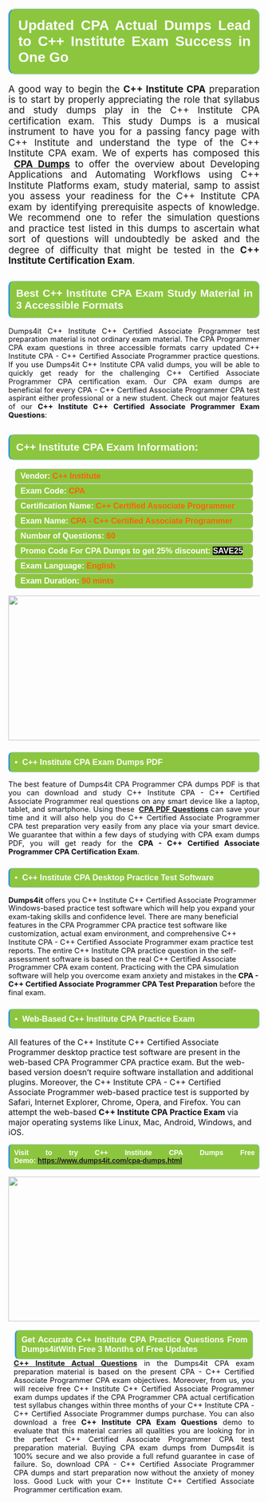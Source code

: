 
<h1 style="text-align: justify;"><span style="font-family:Arial,Helvetica,sans-serif;"><strong><span style="display: block; color: #FFFFFF; background: #8cc63f; border: 0.5px solid #AED6F1; border-left: 3px solid #3498DB; padding: .6em; border-radius: 0.5em;">Updated CPA Actual Dumps Lead to C++ Institute Exam Success in One Go </span></strong></span></h1>

<p style="margin: 0in 0.0001pt; text-align: justify;"><span style="font-size:11pt"><span style="line-height:115%"><span sans-serif="" style="font-family:Calibri,"><span style="font-size:14.0pt"><span style="line-height:115%"><span new="" roman="" style="font-family:" times="">A good way to begin the </span></span></span><span style="font-size:14.0pt"><span style="line-height:115%"><strong>C++ Institute CPA</strong> </span></span><span style="font-size:14.0pt"><span style="line-height:115%"><span new="" roman="" style="font-family:" times="">preparation is to start by properly appreciating the role that syllabus and study dumps play in the </span></span></span><span style="font-size:14.0pt"><span style="line-height:115%">C++ Institute CPA <span new="" roman="" style="font-family:" times="">certification exam. This study Dumps is a musical instrument to have you for a passing fancy page with </span>C++ Institute<span new="" roman="" style="font-family:" times=""> and understand the type of the </span>C++ Institute CPA </span></span><span style="font-size:14.0pt"><span style="line-height:115%"><span new="" roman="" style="font-family:" times="">exam. We of experts has composed this </span></span></span><span style="font-size:14.0pt"><span style="line-height:115%"> <strong><a href="https://www.dumps4it.com/cpa-dumps.html">CPA Dumps</a></strong></span></span><span style="font-size:14.0pt"><span style="line-height:115%"><span new="" roman="" style="font-family:" times=""><strong> </strong>to offer the overview about Developing Applications and Automating Workflows using </span></span></span><span style="font-size:14.0pt"><span style="line-height:115%">C++ Institute </span></span><span style="font-size:14.0pt"><span style="line-height:115%"><span new="" roman="" style="font-family:" times="">Platforms exam, study material, samp to assist you assess your readiness for the </span></span></span><span style="font-size:14.0pt"><span style="line-height:115%">C++ Institute CPA </span></span><span style="font-size:14.0pt"><span style="line-height:115%"><span new="" roman="" style="font-family:" times="">exam by identifying prerequisite aspects of knowledge. We recommend one to refer the simulation questions and practice test listed in this dumps to ascertain what sort of questions will undoubtedly be asked and the degree of difficulty that might be tested in the </span></span></span><strong><span style="font-size:14.0pt"><span style="line-height:115%">C++ Institute C</span></span></strong><span style="font-size:14.0pt"><span style="line-height:115%"><span new="" roman="" style="font-family:" times=""><strong>ertification Exam</strong>.</span></span></span></span></span></span></p>

<h2 style="text-align: justify;"><span style="font-family:Arial,Helvetica,sans-serif;"><strong><span style="display: block; color: #FFFFFF; background: #8cc63f; border: 0.5px solid #AED6F1; border-left: 3px solid #3498DB; padding: .6em; border-radius: 0.5em;">Best C++ Institute CPA Exam Study Material in 3 Accessible Formats</span></strong></span></h2>

<p style="text-align: justify;"><span style="font-size:11pt"><span style="line-height:115%"><span sans-serif="" style="font-family:Calibri,"><span style="color:#0e101a">Dumps4it C++ Institute C++ Certified Associate Programmer test preparation material is not ordinary exam material. The CPA Programmer CPA exam questions in three accessible formats carry updated C++ Institute CPA - C++ Certified Associate Programmer practice questions. If you use Dumps4it C++ Institute CPA valid dumps, you will be able to quickly get ready for the challenging C++ Certified Associate Programmer CPA certification exam. Our CPA exam dumps are beneficial for every CPA - C++ Certified Associate Programmer CPA test aspirant either professional or a new student. Check out major features of our <strong>C++ Institute C++ Certified Associate Programmer Exam Questions</strong>:</span></span></span></span><span style="font-size:11pt"><span style="line-height:normal"><span sans-serif="" style="font-family:Calibri,"><span style="font-size:12.0pt"><span style="color:#0e101a"><span style="font-size:12pt"><span new="" roman="" style="font-family:" times=""><span calibri="" style="font-family:"><span style="color:#0e101a"><span style="font-size:14px;"> </span></span></span></span></span></span></span></span></span></span></p>

<h2 style="text-align: justify;"><span style="font-family:Arial,Helvetica,sans-serif;"><strong><span style="display: block; color: #FFFFFF; background: #8cc63f; border: 0.5px solid #AED6F1; border-left: 3px solid #3498DB; padding: .6em; border-radius: 0.5em;">C++ Institute CPA Exam Information:</span></strong></span></h2>

<div style="margin: 0cm 10pt; background: rgb(140, 198, 63); border: 1px solid rgb(204, 204, 204); padding: 5px 10px; border-radius: 0.5em; text-align: justify;"><span style="font-family:Arial,Helvetica,sans-serif;"><span style="font-size: 11pt;"><span style="line-height: normal;"><strong><span style="font-size: 12.0pt;"><span style="color: #FFFFFF;">Vendor:</span> <span style="color: #FF6106;">C++ Institute</span></span></strong></span></span></span></div>

<div style="margin: 0cm 10pt; background: rgb(140, 198, 63); border: 1px solid rgb(204, 204, 204); padding: 5px 10px; border-radius: 0.5em; text-align: justify;"><span style="font-family:Arial,Helvetica,sans-serif;"><span style="font-size: 11pt;"><span style="line-height: normal;"><strong><span style="font-size: 12.0pt;"><span style="color: #FFFFFF;">Exam Code:</span> <span style="color: #FF6106;">CPA</span></span></strong></span></span></span></div>

<div style="margin: 0cm 10pt; background: rgb(140, 198, 63); border: 1px solid rgb(204, 204, 204); padding: 5px 10px; border-radius: 0.5em; text-align: justify;"><span style="font-family:Arial,Helvetica,sans-serif;"><span style="font-size: 11pt;"><span style="line-height: normal;"><strong><span style="font-size: 12.0pt;"><span style="color: #FFFFFF;">Certification Name:</span> <span style="color: #FF6106;">C++ Certified Associate Programmer</span></span></strong></span></span></span></div>

<div style="margin: 0cm 10pt; background: rgb(140, 198, 63); border: 1px solid rgb(204, 204, 204); padding: 5px 10px; border-radius: 0.5em; text-align: justify;"><span style="font-family:Arial,Helvetica,sans-serif;"><span style="font-size: 11pt;"><span style="line-height: normal;"><strong><span style="font-size: 12.0pt;"><span style="color: #FFFFFF;">Exam Name:</span> <span style="color: #FF6106;">CPA - C++ Certified Associate Programmer</span></span></strong></span></span></span></div>

<div style="margin: 0cm 10pt; background: rgb(140, 198, 63); border: 1px solid rgb(204, 204, 204); padding: 5px 10px; border-radius: 0.5em; text-align: justify;"><span style="font-family:Arial,Helvetica,sans-serif;"><span style="font-size: 11pt;"><span style="line-height: normal;"><strong><span style="font-size: 12.0pt;"><span style="color: #FFFFFF;">Number of Questions: </span><span style="color: #FF6106;">60</span></span></strong></span></span></span></div>

<div style="margin: 0cm 10pt; background: rgb(140, 198, 63); border: 1px solid rgb(204, 204, 204); padding: 5px 10px; border-radius: 0.5em; text-align: justify;"><span style="font-family:Arial,Helvetica,sans-serif;"><span style="font-size: 11pt;"><span style="line-height: normal;"><strong><span style="font-size: 12.0pt;"><span style="color: #FFFFFF;">Promo Code For CPA Dumps to get 25% discount: </span><span style="color:#FFFFFF;"><span style="background-color:#000000;">SAVE25</span></span></span></strong></span></span></span></div>

<div style="margin: 0cm 10pt; background: rgb(140, 198, 63); border: 1px solid rgb(204, 204, 204); padding: 5px 10px; border-radius: 0.5em; text-align: justify;"><span style="font-family:Arial,Helvetica,sans-serif;"><span style="font-size: 11pt;"><span style="line-height: normal;"><strong><span style="font-size: 12.0pt;"><span style="color: #FFFFFF;">Exam Language:</span> <span style="color: #FF6106;">English</span></span></strong></span></span></span></div>

<div style="margin: 0cm 10pt; background: rgb(140, 198, 63); border: 1px solid rgb(204, 204, 204); padding: 5px 10px; border-radius: 0.5em; text-align: justify;"><span style="font-family:Arial,Helvetica,sans-serif;"><span style="font-size: 11pt;"><span style="line-height: normal;"><strong><span style="font-size: 12.0pt;"><span style="color: #FFFFFF;">Exam Duration: </span><span style="color: #FF6106;">90 mints</span></span></strong></span></span></span></div>

<p style="text-align: center;"><a href="https://www.dumps4it.com/cpa-dumps.html"><img src="https://i.imgur.com/a474NNd.jpg" style="height: 290px; width: 700px;" /></a></p>

<h3 style="text-align: justify;"><span style="font-family:Arial,Helvetica,sans-serif;"><strong><span style="display: block; color: #FFFFFF; background: #8cc63f; border: 0.5px solid #AED6F1; border-left: 3px solid #3498DB; padding: .6em; border-radius: 0.5em;">•  C++ Institute CPA Exam Dumps PDF</span></strong></span></h3>

<p style="text-align:justify; margin-right:0in; margin-left:0in"><span style="font-size:11pt"><span style="line-height:115%"><span sans-serif="" style="font-family:Calibri,"><span style="color:#0e101a">The best feature of Dumps4it CPA Programmer CPA dumps PDF is that you can download and study C++ Institute CPA - C++ Certified Associate Programmer real questions on any smart device like a laptop, tablet, and smartphone. Using these <strong> <a href="https://www.dumps4it.com/cpa-dumps.html">CPA PDF Questions</a></strong> can save your time and it will also help you do C++ Certified Associate Programmer CPA test preparation very easily from any place via your smart device. We guarantee that within a few days of studying with CPA exam dumps PDF, you will get ready for the <strong>CPA - C++ Certified Associate Programmer CPA Certification Exam</strong>.</span></span></span></span></p>

<h3 style="text-align: justify;"><span style="font-family:Arial,Helvetica,sans-serif;"><strong><span style="display: block; color: #FFFFFF; background: #8cc63f; border: 0.5px solid #AED6F1; border-left: 3px solid #3498DB; padding: .6em; border-radius: 0.5em;">•  C++ Institute CPA Desktop Practice Test Software </span></strong></span></h3>

<p><span style="font-size:11pt"><span style="line-height:115%"><span sans-serif="" style="font-family:Calibri,"><span style="color:#0e101a"><strong>Dumps4it</strong> offers you C++ Institute C++ Certified Associate Programmer Windows-based practice test software which will help you expand your exam-taking skills and confidence level. There are many beneficial features in the CPA Programmer CPA practice test software like customization, actual exam environment, and comprehensive C++ Institute CPA - C++ Certified Associate Programmer exam practice test reports. The entire C++ Institute CPA practice question in the self-assessment software is based on the real C++ Certified Associate Programmer CPA exam content. Practicing with the CPA simulation software will help you overcome exam anxiety and mistakes in the <strong>CPA - C++ Certified Associate Programmer CPA Test Preparation</strong> before the final exam.</span></span></span></span></p>

<h3 style="text-align: justify;"><span style="font-family:Arial,Helvetica,sans-serif;"><strong><span style="display: block; color: #FFFFFF; background: #8cc63f; border: 0.5px solid #AED6F1; border-left: 3px solid #3498DB; padding: .6em; border-radius: 0.5em;">•  Web-Based C++ Institute CPA Practice Exam </span></strong></span></h3>

<p><span style="font-size:12pt"><span new="" roman="" style="font-family:" times=""><span calibri="" style="font-family:"><span style="color:#0e101a">All features of the C++ Institute C++ Certified Associate Programmer desktop practice test software are present in the web-based CPA Programmer CPA practice exam. But the web-based version doesn’t require software installation and additional plugins. Moreover, the C++ Institute CPA - C++ Certified Associate Programmer web-based practice test is supported by Safari, Internet Explorer, Chrome, Opera, and Firefox. You can attempt the web-based <strong>C++ Institute CPA Practice Exam</strong> via major operating systems like Linux, Mac, Android, Windows, and iOS.</span></span></span></span></p>

<p style="text-align:justify; margin-right:0in; margin-left:0in"><span style="font-family:Arial,Helvetica,sans-serif;"><strong><span style="display: block; color: #FFFFFF; background: #8cc63f; border: 0.5px solid #AED6F1; border-left: 3px solid #3498DB; padding: .6em; border-radius: 0.5em;"><span ms="" trebuchet="">Visit to try C++ Institute CPA Dumps Free Demo: </span><a href="https://www.dumps4it.com/cpa-dumps.html" ms="" trebuchet="">https://www.dumps4it.com/cpa-dumps.html</a></span></strong></span></p>

<p style="margin: 0in 0.0001pt; text-align: center;"><a href="https://www.dumps4it.com/cpa-dumps.html"><img src="https://i.imgur.com/tHvwmqt.jpg" style="height: 290px; width: 700px;" /></a></p>

<p style="margin: 0in 0.0001pt; text-align: center;"> </p>

<h3 style="margin: 0in 10pt; text-align: justify;"><span style="font-family:Arial,Helvetica,sans-serif;"><strong><span style="display: block; color: #FFFFFF; background: #8cc63f; border: 0.5px solid #AED6F1; border-left: 3px solid #3498DB; padding: .6em; border-radius: 0.5em;">Get Accurate C++ Institute CPA Practice Questions From Dumps4itWith Free 3 Months of Free Updates</span></strong></span></h3>

<p style="text-align:justify; margin:0in 8pt"><span style="font-size:11pt"><span style="line-height:115%"><span sans-serif="" style="font-family:Calibri,"><span style="color:#0e101a"><a href="https://www.dumps4it.com/c-institute-real-exams.html"><strong>C++ Institute Actual Questions</strong></a> in the Dumps4it CPA exam preparation material is based on the present CPA - C++ Certified Associate Programmer CPA exam objectives. Moreover, from us, you will receive free C++ Institute C++ Certified Associate Programmer exam dumps updates if the CPA Programmer CPA actual certification test syllabus changes within three months of your C++ Institute CPA - C++ Certified Associate Programmer dumps purchase. You can also download a free<strong> C++ Institute CPA Exam Questions</strong> demo to evaluate that this material carries all qualities you are looking for in the perfect C++ Certified Associate Programmer CPA test preparation material. Buying CPA exam dumps from Dumps4it is 100% secure and we also provide a full refund guarantee in case of failure. So, download CPA - C++ Certified Associate Programmer CPA dumps and start preparation now without the anxiety of money loss. Good Luck with your C++ Institute C++ Certified Associate Programmer certification exam.</span></span></span></span></p>
<gdiv></gdiv><gdiv></gdiv><gdiv></gdiv><gdiv></gdiv><gdiv></gdiv><gdiv></gdiv><gdiv></gdiv><gdiv></gdiv><gdiv></gdiv><gdiv></gdiv><gdiv></gdiv><gdiv></gdiv><gdiv></gdiv><gdiv></gdiv><gdiv></gdiv><gdiv></gdiv><gdiv></gdiv><gdiv></gdiv><gdiv></gdiv><gdiv></gdiv><gdiv></gdiv><gdiv></gdiv><gdiv></gdiv><gdiv></gdiv><gdiv></gdiv><gdiv></gdiv><gdiv></gdiv><gdiv></gdiv><gdiv></gdiv><gdiv></gdiv>
